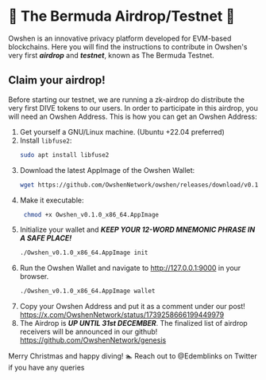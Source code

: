 # 🔺 The Bermuda Airdrop/Testnet 🔺

Owshen is an innovative privacy platform developed for EVM-based blockchains. Here you will find the instructions to contribute in Owshen's very first ***airdrop*** and ***testnet***, known as The Bermuda Testnet.

## Claim your airdrop!

Before starting our testnet, we are running a zk-airdrop do distribute the very first DIVE tokens to our users. In order to participate in this airdrop, you will need an Owshen Address. This is how you can get an Owshen Address:

1. Get yourself a GNU/Linux machine. (Ubuntu +22.04 preferred)
2. Install `libfuse2`:
    ```bash
    sudo apt install libfuse2
    ```
3. Download the latest AppImage of the Owshen Wallet:
    ```bash
    wget https://github.com/OwshenNetwork/owshen/releases/download/v0.1.0/Owshen_v0.1.0_x86_64.AppImage
    ```
4. Make it executable:
   ```bash
    chmod +x Owshen_v0.1.0_x86_64.AppImage
   ```
5. Initialize your wallet and ***KEEP YOUR 12-WORD MNEMONIC PHRASE IN A SAFE PLACE!***
    ```bash
    ./Owshen_v0.1.0_x86_64.AppImage init
    ```
6. Run the Owshen Wallet and navigate to http://127.0.0.1:9000 in your browser.
    ```bash
    ./Owshen_v0.1.0_x86_64.AppImage wallet
    ```
7. Copy your Owshen Address and put it as a comment under our post! https://x.com/OwshenNetwork/status/1739258666199449979
8. The Airdrop is ***UP UNTIL 31st DECEMBER***. The finalized list of airdrop receivers will be announced in our github! https://github.com/OwshenNetwork/genesis
 
Merry Christmas and happy diving! :swimmer: 
Reach out to @Edemblinks on Twitter if you have any queries
